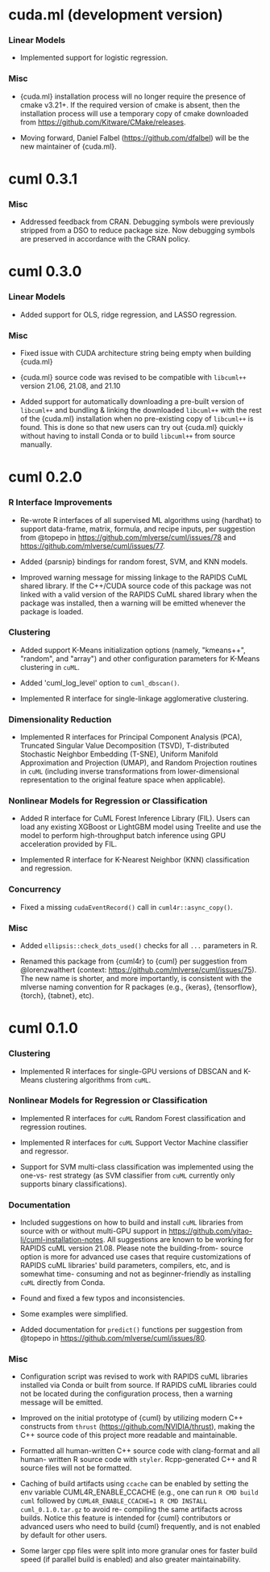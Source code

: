 # cuda.ml (development version)

### Linear Models

- Implemented support for logistic regression.

### Misc

- {cuda.ml} installation process will no longer require the presence of cmake
  v3.21+. If the required version of cmake is absent, then the installation
  process will use a temporary copy of cmake downloaded from
  https://github.com/Kitware/CMake/releases.

- Moving forward, Daniel Falbel (https://github.com/dfalbel) will be the new
  maintainer of {cuda.ml}.

# cuml 0.3.1

### Misc

- Addressed feedback from CRAN. Debugging symbols were previously stripped from
  a DSO to reduce package size. Now debugging symbols are preserved in
  accordance with the CRAN policy.

# cuml 0.3.0

### Linear Models

- Added support for OLS, ridge regression, and LASSO regression.

### Misc

- Fixed issue with CUDA architecture string being empty when building {cuda.ml}

- {cuda.ml} source code was revised to be compatible with `libcuml++` version
  21.06, 21.08, and 21.10

- Added support for automatically downloading a pre-built version of `libcuml++`
  and bundling & linking the downloaded `libcuml++` with the rest of the
  {cuda.ml} installation when no pre-existing copy of `libcuml++` is found. This
  is done so that new users can try out {cuda.ml} quickly without having to
  install Conda or to build `libcuml++` from source manually.

# cuml 0.2.0

### R Interface Improvements

- Re-wrote R interfaces of all supervised ML algorithms using {hardhat} to
  support data-frame, matrix, formula, and recipe inputs, per suggestion from
  @topepo in https://github.com/mlverse/cuml/issues/78 and
  https://github.com/mlverse/cuml/issues/77.

- Added {parsnip} bindings for random forest, SVM, and KNN models.

- Improved warning message for missing linkage to the RAPIDS CuML shared
  library. If the C++/CUDA source code of this package was not linked with a
  valid version of the RAPIDS CuML shared library when the package was
  installed, then a warning will be emitted whenever the package is loaded.

### Clustering

- Added support K-Means initialization options (namely, "kmeans++", "random",
  and "array") and other configuration parameters for K-Means clustering in
  `cuML`.

- Added 'cuml_log_level' option to `cuml_dbscan()`.

- Implemented R interface for single-linkage agglomerative clustering.

### Dimensionality Reduction

- Implemented R interfaces for Principal Component Analysis (PCA), Truncated
  Singular Value Decomposition (TSVD), T-distributed Stochastic Neighbor
  Embedding (T-SNE), Uniform Manifold Approximation and Projection (UMAP),
  and Random Projection routines in `cuML` (including inverse transformations
  from lower-dimensional representation to the original feature space when
  applicable).

### Nonlinear Models for Regression or Classification

- Added R interface for CuML Forest Inference Library (FIL). Users can load any
  existing XGBoost or LightGBM model using Treelite and use the model to perform
  high-throughput batch inference using GPU acceleration provided by FIL.

- Implemented R interface for K-Nearest Neighbor (KNN) classification and
  regression.

### Concurrency

- Fixed a missing `cudaEventRecord()` call in `cuml4r::async_copy()`.

### Misc

- Added `ellipsis::check_dots_used()` checks for all `...` parameters in R.

- Renamed this package from {cuml4r} to {cuml} per suggestion from
  @lorenzwalthert (context: https://github.com/mlverse/cuml/issues/75). The new
  name is shorter, and more importantly, is consistent with the mlverse naming
  convention for R packages (e.g., {keras}, {tensorflow}, {torch}, {tabnet},
  etc).

# cuml 0.1.0

### Clustering

- Implemented R interfaces for single-GPU versions of DBSCAN and K-Means
  clustering algorithms from `cuML`.

### Nonlinear Models for Regression or Classification

- Implemented R interfaces for `cuML` Random Forest classification and
  regression routines.

- Implemented R interfaces for `cuML` Support Vector Machine classifier and
  regressor.

- Support for SVM multi-class classification was implemented using the one-vs-
  rest strategy (as SVM classifier from `cuML` currently only supports binary
  classifications).

### Documentation

- Included suggestions on how to build and install `cuML` libraries from source
  with or without multi-GPU support in
  https://github.com/yitao-li/cuml-installation-notes. All suggestions are known
  to be working for RAPIDS cuML version 21.08. Please note the building-from-
  source option is more for advanced use cases that require customizations of
  RAPIDS cuML libraries' build parameters, compilers, etc, and is somewhat time-
  consuming and not as beginner-friendly as installing `cuML` directly from
  Conda.

- Found and fixed a few typos and inconsistencies.

- Some examples were simplified.

- Added documentation for `predict()` functions per suggestion from @topepo in
  https://github.com/mlverse/cuml/issues/80.

### Misc

- Configuration script was revised to work with RAPIDS cuML libraries installed
  via Conda or built from source. If RAPIDS cuML libraries could not be located
  during the configuration process, then a warning message will be emitted.

- Improved on the initial prototype of {cuml} by utilizing modern C++
  constructs from `thrust` (https://github.com/NVIDIA/thrust), making the C++
  source code of this project more readable and maintainable.

- Formatted all human-written C++ source code with clang-format and all human-
  written R source code with `styler`. Rcpp-generated C++ and R source files
  will not be formatted.

- Caching of build artifacts using `ccache` can be enabled by setting the env
  variable CUML4R_ENABLE_CCACHE (e.g., one can run `R CMD build cuml` followed
  by `CUML4R_ENABLE_CCACHE=1 R CMD INSTALL cuml_0.1.0.tar.gz` to avoid re-
  compiling the same artifacts across builds. Notice this feature is intended
  for {cuml} contributors or advanced users who need to build {cuml}
  frequently, and is not enabled by default for other users.

- Some larger cpp files were split into more granular ones for faster build
  speed (if parallel build is enabled) and also greater maintainability.

